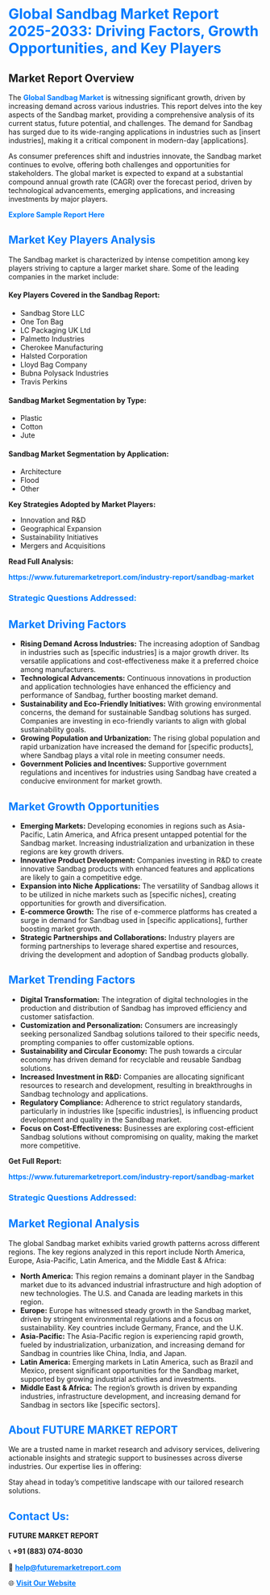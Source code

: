 <h1 style="color: #007BFF;">Global Sandbag Market Report 2025-2033: Driving Factors, Growth Opportunities, and Key Players</h1>

<section id="overview">
<h2>Market Report Overview</h2>
<p>The <a href="https://www.futuremarketreport.com/industry-report/sandbag-market" style="color: #007BFF; text-decoration: none;"><strong>Global Sandbag Market</strong></a> is witnessing significant growth, driven by increasing demand across various industries. This report delves into the key aspects of the Sandbag market, providing a comprehensive analysis of its current status, future potential, and challenges. The demand for Sandbag has surged due to its wide-ranging applications in industries such as [insert industries], making it a critical component in modern-day [applications].</p>
<p>As consumer preferences shift and industries innovate, the Sandbag market continues to evolve, offering both challenges and opportunities for stakeholders. The global market is expected to expand at a substantial compound annual growth rate (CAGR) over the forecast period, driven by technological advancements, emerging applications, and increasing investments by major players.</p>
</section>

<section id="overview">
<p><a href="https://www.futuremarketreport.com/request-sample/reportId=52772" style="color: #007BFF; text-decoration: none;"><strong>Explore Sample Report Here</strong></a></p>
</section>

<section id="key-players">
<h2 style="color: #007BFF;">Market Key Players Analysis</h2>
<p>The Sandbag market is characterized by intense competition among key players striving to capture a larger market share. Some of the leading companies in the market include:</p>
<h4>Key Players Covered in the Sandbag Report:</h4>
<ul><li>Sandbag Store LLC</li><li>One Ton Bag</li><li>LC Packaging UK Ltd</li><li>Palmetto Industries</li><li>Cherokee Manufacturing</li><li>Halsted Corporation</li><li>Lloyd Bag Company</li><li>Bubna Polysack Industries</li><li>Travis Perkins</li></ul>
<h4>Sandbag Market Segmentation by Type:</h4>
<ul><li>Plastic</li><li>Cotton</li><li>Jute</li></ul>

<h4>Sandbag Market Segmentation by Application:</h4>
<ul><li>Architecture</li><li>Flood</li><li>Other</li></ul>
<p><strong>Key Strategies Adopted by Market Players:</strong></p>
<ul>
<li>Innovation and R&D</li>
<li>Geographical Expansion</li>
<li>Sustainability Initiatives</li>
<li>Mergers and Acquisitions</li>
</ul>
</section>

<section>
<p><strong>Read Full Analysis: </strong></p><a href="https://www.futuremarketreport.com/industry-report/sandbag-market" style="color: #007BFF; text-decoration: none;"><strong>https://www.futuremarketreport.com/industry-report/sandbag-market</strong></a>
<h3 style="color: #007BFF;">Strategic Questions Addressed:</h3>
</section>

<section id="driving-factors">
<h2 style="color: #007BFF;">Market Driving Factors</h2>
<ul>
<li><strong>Rising Demand Across Industries:</strong> The increasing adoption of Sandbag in industries such as [specific industries] is a major growth driver. Its versatile applications and cost-effectiveness make it a preferred choice among manufacturers.</li>
<li><strong>Technological Advancements:</strong> Continuous innovations in production and application technologies have enhanced the efficiency and performance of Sandbag, further boosting market demand.</li>
<li><strong>Sustainability and Eco-Friendly Initiatives:</strong> With growing environmental concerns, the demand for sustainable Sandbag solutions has surged. Companies are investing in eco-friendly variants to align with global sustainability goals.</li>
<li><strong>Growing Population and Urbanization:</strong> The rising global population and rapid urbanization have increased the demand for [specific products], where Sandbag plays a vital role in meeting consumer needs.</li>
<li><strong>Government Policies and Incentives:</strong> Supportive government regulations and incentives for industries using Sandbag have created a conducive environment for market growth.</li>
</ul>
</section>

<section id="growth-opportunities">
<h2 style="color: #007BFF;">Market Growth Opportunities</h2>
<ul>
<li><strong>Emerging Markets:</strong> Developing economies in regions such as Asia-Pacific, Latin America, and Africa present untapped potential for the Sandbag market. Increasing industrialization and urbanization in these regions are key growth drivers.</li>
<li><strong>Innovative Product Development:</strong> Companies investing in R&D to create innovative Sandbag products with enhanced features and applications are likely to gain a competitive edge.</li>
<li><strong>Expansion into Niche Applications:</strong> The versatility of Sandbag allows it to be utilized in niche markets such as [specific niches], creating opportunities for growth and diversification.</li>
<li><strong>E-commerce Growth:</strong> The rise of e-commerce platforms has created a surge in demand for Sandbag used in [specific applications], further boosting market growth.</li>
<li><strong>Strategic Partnerships and Collaborations:</strong> Industry players are forming partnerships to leverage shared expertise and resources, driving the development and adoption of Sandbag products globally.</li>
</ul>
</section>

<section id="trending-factors">
<h2 style="color: #007BFF;">Market Trending Factors</h2>
<ul>
<li><strong>Digital Transformation:</strong> The integration of digital technologies in the production and distribution of Sandbag has improved efficiency and customer satisfaction.</li>
<li><strong>Customization and Personalization:</strong> Consumers are increasingly seeking personalized Sandbag solutions tailored to their specific needs, prompting companies to offer customizable options.</li>
<li><strong>Sustainability and Circular Economy:</strong> The push towards a circular economy has driven demand for recyclable and reusable Sandbag solutions.</li>
<li><strong>Increased Investment in R&D:</strong> Companies are allocating significant resources to research and development, resulting in breakthroughs in Sandbag technology and applications.</li>
<li><strong>Regulatory Compliance:</strong> Adherence to strict regulatory standards, particularly in industries like [specific industries], is influencing product development and quality in the Sandbag market.</li>
<li><strong>Focus on Cost-Effectiveness:</strong> Businesses are exploring cost-efficient Sandbag solutions without compromising on quality, making the market more competitive.</li>
</ul>
</section>

<section>
<p><strong>Get Full Report: </strong></p><a href="https://www.futuremarketreport.com/industry-report/sandbag-market" style="color: #007BFF; text-decoration: none;"><strong>https://www.futuremarketreport.com/industry-report/sandbag-market</strong></a>
<h3 style="color: #007BFF;">Strategic Questions Addressed:</h3>
</section>


<section id="regional-analysis">
<h2 style="color: #007BFF;">Market Regional Analysis</h2>
<p>The global Sandbag market exhibits varied growth patterns across different regions. The key regions analyzed in this report include North America, Europe, Asia-Pacific, Latin America, and the Middle East & Africa:</p>
<ul>
<li><strong>North America:</strong> This region remains a dominant player in the Sandbag market due to its advanced industrial infrastructure and high adoption of new technologies. The U.S. and Canada are leading markets in this region.</li>
<li><strong>Europe:</strong> Europe has witnessed steady growth in the Sandbag market, driven by stringent environmental regulations and a focus on sustainability. Key countries include Germany, France, and the U.K.</li>
<li><strong>Asia-Pacific:</strong> The Asia-Pacific region is experiencing rapid growth, fueled by industrialization, urbanization, and increasing demand for Sandbag in countries like China, India, and Japan.</li>
<li><strong>Latin America:</strong> Emerging markets in Latin America, such as Brazil and Mexico, present significant opportunities for the Sandbag market, supported by growing industrial activities and investments.</li>
<li><strong>Middle East & Africa:</strong> The region’s growth is driven by expanding industries, infrastructure development, and increasing demand for Sandbag in sectors like [specific sectors].</li>
</ul>
</section>

<footer>
<h2 style="color: #007BFF;">About FUTURE MARKET REPORT</h2>
<p>We are a trusted name in market research and advisory services, delivering actionable insights and strategic support to businesses across diverse industries. Our expertise lies in offering:</p>

<p>Stay ahead in today’s competitive landscape with our tailored research solutions.</p>

<h2 style="color: #007BFF;">Contact Us:</h2>
<p><strong>FUTURE MARKET REPORT</strong></p>
<p>📞 <strong>+91 (883) 074-8030</strong></p>
<p>📧 <strong><a href="mailto:help@futuremarketreport.com" style="color: #007BFF;">help@futuremarketreport.com</a></strong></p>
<p>🌐 <strong><a href="https://www.futuremarketreport.com/" style="color: #007BFF;">Visit Our Website</a></strong></p>
</footer>